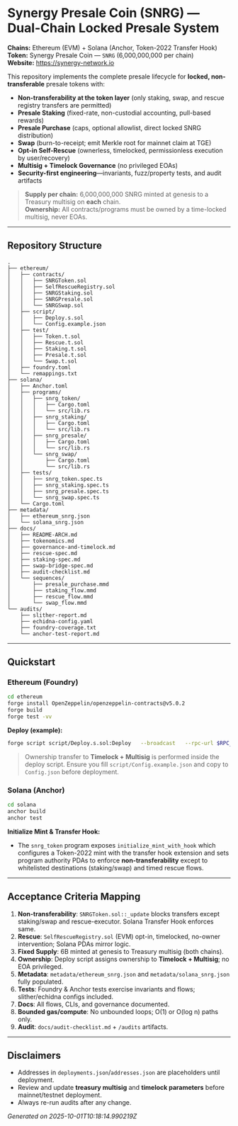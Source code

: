 # Synergy Presale Coin (SNRG) — Dual-Chain Locked Presale System

**Chains:** Ethereum (EVM) + Solana (Anchor, Token-2022 Transfer Hook)  
**Token:** Synergy Presale Coin — `SNRG` (6,000,000,000 per chain)  
**Website:** https://synergy-network.io

This repository implements the complete presale lifecycle for **locked, non-transferable** presale tokens with:

- **Non-transferability at the token layer** (only staking, swap, and rescue registry transfers are permitted)
- **Presale Staking** (fixed-rate, non-custodial accounting, pull-based rewards)
- **Presale Purchase** (caps, optional allowlist, direct locked SNRG distribution)
- **Swap** (burn-to-receipt; emit Merkle root for mainnet claim at TGE)
- **Opt-in Self-Rescue** (ownerless, timelocked, permissionless execution by user/recovery)
- **Multisig + Timelock Governance** (no privileged EOAs)
- **Security-first engineering**—invariants, fuzz/property tests, and audit artifacts

> **Supply per chain:** 6,000,000,000 SNRG minted at genesis to a Treasury multisig on **each** chain.  
> **Ownership:** All contracts/programs must be owned by a time-locked multisig, never EOAs.

---

## Repository Structure

```
.
├── ethereum/
│   ├── contracts/
│   │   ├── SNRGToken.sol
│   │   ├── SelfRescueRegistry.sol
│   │   ├── SNRGStaking.sol
│   │   ├── SNRGPresale.sol
│   │   └── SNRGSwap.sol
│   ├── script/
│   │   ├── Deploy.s.sol
│   │   └── Config.example.json
│   ├── test/
│   │   ├── Token.t.sol
│   │   ├── Rescue.t.sol
│   │   ├── Staking.t.sol
│   │   ├── Presale.t.sol
│   │   └── Swap.t.sol
│   ├── foundry.toml
│   └── remappings.txt
├── solana/
│   ├── Anchor.toml
│   ├── programs/
│   │   ├── snrg_token/
│   │   │   ├── Cargo.toml
│   │   │   └── src/lib.rs
│   │   ├── snrg_staking/
│   │   │   ├── Cargo.toml
│   │   │   └── src/lib.rs
│   │   ├── snrg_presale/
│   │   │   ├── Cargo.toml
│   │   │   └── src/lib.rs
│   │   └── snrg_swap/
│   │       ├── Cargo.toml
│   │       └── src/lib.rs
│   ├── tests/
│   │   ├── snrg_token.spec.ts
│   │   ├── snrg_staking.spec.ts
│   │   ├── snrg_presale.spec.ts
│   │   └── snrg_swap.spec.ts
│   └── Cargo.toml
├── metadata/
│   ├── ethereum_snrg.json
│   └── solana_snrg.json
├── docs/
│   ├── README-ARCH.md
│   ├── tokenomics.md
│   ├── governance-and-timelock.md
│   ├── rescue-spec.md
│   ├── staking-spec.md
│   ├── swap-bridge-spec.md
│   ├── audit-checklist.md
│   └── sequences/
│       ├── presale_purchase.mmd
│       ├── staking_flow.mmd
│       ├── rescue_flow.mmd
│       └── swap_flow.mmd
└── audits/
    ├── slither-report.md
    ├── echidna-config.yaml
    ├── foundry-coverage.txt
    └── anchor-test-report.md
```

---

## Quickstart

### Ethereum (Foundry)

```bash
cd ethereum
forge install OpenZeppelin/openzeppelin-contracts@v5.0.2
forge build
forge test -vv
```

**Deploy (example):**
```bash
forge script script/Deploy.s.sol:Deploy   --broadcast   --rpc-url $RPC_URL   --private-key $DEPLOYER_KEY   -vvvv
```

> Ownership transfer to **Timelock + Multisig** is performed inside the deploy script. Ensure you fill `script/Config.example.json` and copy to `Config.json` before deployment.

### Solana (Anchor)

```bash
cd solana
anchor build
anchor test
```

**Initialize Mint & Transfer Hook:**
- The `snrg_token` program exposes `initialize_mint_with_hook` which configures a Token-2022 mint with the transfer hook extension and sets program authority PDAs to enforce **non-transferability** except to whitelisted destinations (staking/swap) and timed rescue flows.

---

## Acceptance Criteria Mapping

1. **Non-transferability**: `SNRGToken.sol::_update` blocks transfers except staking/swap and rescue-executor. Solana Transfer Hook enforces same.  
2. **Rescue**: `SelfRescueRegistry.sol` (EVM) opt-in, timelocked, no-owner intervention; Solana PDAs mirror logic.  
3. **Fixed Supply**: 6B minted at genesis to Treasury multisig (both chains).  
4. **Ownership**: Deploy script assigns ownership to **Timelock + Multisig**; no EOA privileged.  
5. **Metadata**: `metadata/ethereum_snrg.json` and `metadata/solana_snrg.json` fully populated.  
6. **Tests**: Foundry & Anchor tests exercise invariants and flows; slither/echidna configs included.  
7. **Docs**: All flows, CLIs, and governance documented.  
8. **Bounded gas/compute**: No unbounded loops; O(1) or O(log n) paths only.  
9. **Audit**: `docs/audit-checklist.md` + `/audits` artifacts.

---

## Disclaimers

- Addresses in `deployments.json`/`addresses.json` are placeholders until deployment.  
- Review and update **treasury multisig** and **timelock parameters** before mainnet/testnet deployment.
- Always re-run audits after any change.

*Generated on 2025-10-01T10:18:14.990219Z*
